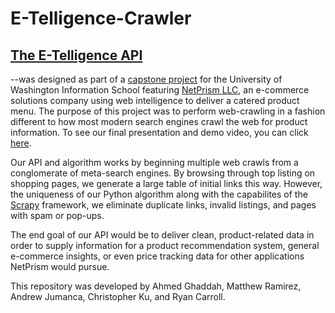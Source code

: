 # E-Telligence-Crawler

## <a href="https://etelligenceapi.live">The E-Telligence API</a>
--was designed as part of a <a href="http://ischool.uw.edu/capstone/projects/2023/netprism-comparing-product-pricing-e-telligence-api">capstone project</a> for the University of Washington Information School featuring <a href="http://www.netprism.com">NetPrism LLC</a>, an e-commerce solutions company using web intelligence to deliver a catered product menu. The purpose of this project was to perform web-crawling in a fashion different to how most modern search engines crawl the web for product information. To see our final presentation and demo video, you can click <a href="https://youtu.be/AGd3WSaR9XQ?si=8D_SNsztSexAqjXU">here</a>.

Our API and algorithm works by beginning multiple web crawls from a conglomerate of meta-search engines. By browsing through top listing on shopping pages, we generate a large table of initial links this way. However, the uniqueness of our Python algorithm along with the capabilites of the <a href="https://scrapy.org">Scrapy</a> framework, we eliminate duplicate links, invalid listings, and pages with spam or pop-ups. 

The end goal of our API would be to deliver clean, product-related data in order to supply information for a product recommendation system, general e-commerce insights, or even price tracking data for other applications NetPrism would pursue.

This repository was developed by Ahmed Ghaddah, Matthew Ramirez, Andrew Jumanca, Christopher Ku, and Ryan Carroll.

